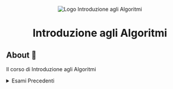 <div align="center"> 

![Logo Introduzione agli Algoritmi](https://www.vagdevitechnologies.com/wp-content/uploads/2022/12/data-structures-and-algorithms.jpg)
# Introduzione agli Algoritmi

</div>

## About 🔎

Il corso di Introduzione agli Algoritmi 

<details closed>
	<summary> Esami Precedenti </summary>

- <details closed>
	<summary> 2021 </summary>

	- <details closed>
		<summary> Gennaio </summary>

    	- [Walkthrough Esame 31 Gennaio 2021](https://github.com/FedVlogger17/Uni-Notes/tree/main/Primo%20Anno/Secondo%20Semestre/Introduzione%20agli%20Algoritmi/Esami%20precedenti/2021/Gennaio/Esame%2031%20Gennaio%202021) (*todo*)

		</details>

	- <details closed>
		<summary> Giugno </summary>

    	- [Walkthrough Esame 22 Giugno 2021](https://github.com/FedVlogger17/Uni-Notes/tree/main/Primo%20Anno/Secondo%20Semestre/Introduzione%20agli%20Algoritmi/Esami%20precedenti/2021/Giugno/Esame%2022%20Giugno%202021) (*todo*)

		</details>

	- <details closed>
		<summary> Luglio </summary>

    	- [Walkthrough Esame 13 Luglio 2021](https://github.com/FedVlogger17/Uni-Notes/tree/main/Primo%20Anno/Secondo%20Semestre/Introduzione%20agli%20Algoritmi/Esami%20precedenti/2021/Luglio/Esame%2013%20Luglio%202021)

		</details>

	- <details closed>
		<summary> Settembre </summary>

    	- [Walkthrough Esame 8 Settembre 2021](https://github.com/FedVlogger17/Uni-Notes/tree/main/Primo%20Anno/Secondo%20Semestre/Introduzione%20agli%20Algoritmi/Esami%20precedenti/2021/Settembre/Esame%208%20Settembre%202021)

		</details>

	- <details closed>
		<summary> Ottobre </summary>

    	- [Walkthrough Esame 21 Ottobre 2021](https://github.com/FedVlogger17/Uni-Notes/tree/main/Primo%20Anno/Secondo%20Semestre/Introduzione%20agli%20Algoritmi/Esami%20precedenti/2021/Ottobre/Esame%2021%20Ottobre%202021) (*todo*)

		</details>

	</details>

- <details closed>
	<summary> 2022 </summary>

	- <details closed>
		<summary> Gennaio </summary>

    	- [Walkthrough Esame 13 Gennaio 2022](https://github.com/FedVlogger17/Uni-Notes/tree/main/Primo%20Anno/Secondo%20Semestre/Introduzione%20agli%20Algoritmi/Esami%20precedenti/2022/Gennaio/Esame%2013%20Gennaio%202022) (*todo*)

		</details>

	- <details closed>
		<summary> Marzo </summary>

    	- [Walkthrough Esame 31 Marzo 2022](https://github.com/FedVlogger17/Uni-Notes/tree/main/Primo%20Anno/Secondo%20Semestre/Introduzione%20agli%20Algoritmi/Esami%20precedenti/2022/Marzo/Esame%2031%20Marzo%202022) (*todo*)

		</details>

	- <details closed>
		<summary> Giugno </summary>

    	- [Walkthrough Esame Giugno 2022](https://github.com/FedVlogger17/Uni-Notes/tree/main/Primo%20Anno/Secondo%20Semestre/Introduzione%20agli%20Algoritmi/Esami%20precedenti/2022/Giugno/Esame%20Giugno%202022) (*todo*)
    	- [Walkthrough Esame 27 Giugno 2022](https://github.com/FedVlogger17/Uni-Notes/tree/main/Primo%20Anno/Secondo%20Semestre/Introduzione%20agli%20Algoritmi/Esami%20precedenti/2022/Giugno/Esame%2027%20Giugno%202022) (*todo*)

		</details>

	- <details closed>
		<summary> Settembre </summary>

    	- [Walkthrough Esame 15 Settembre 2022](https://github.com/FedVlogger17/Uni-Notes/tree/main/Primo%20Anno/Secondo%20Semestre/Introduzione%20agli%20Algoritmi/Esami%20precedenti/2022/Settembre/Esame%2015%20Settembre%202022)

		</details>

	- <details closed>
		<summary> Ottobre </summary>

    	- [Walkthrough Esame 25 Ottobre 2022](https://github.com/FedVlogger17/Uni-Notes/tree/main/Primo%20Anno/Secondo%20Semestre/Introduzione%20agli%20Algoritmi/Esami%20precedenti/2022/Ottobre/Esame%2025%20Ottobre%202022) (*todo*)

		</details>

	</details>

- <details closed>
	<summary> 2023 </summary>

	- <details closed>
		<summary> Gennaio </summary>

    	- [Walkthrough Esame 17 Gennaio 2023](https://github.com/FedVlogger17/Uni-Notes/tree/main/Primo%20Anno/Secondo%20Semestre/Introduzione%20agli%20Algoritmi/Esami%20precedenti/2023/Gennaio/Esame%2017%20Gennaio%202023)
    	- [Walkthrough Esame 31 Gennaio 2023](https://github.com/FedVlogger17/Uni-Notes/tree/main/Primo%20Anno/Secondo%20Semestre/Introduzione%20agli%20Algoritmi/Esami%20precedenti/2023/Gennaio/Esame%2031%20Gennaio%202023)

		</details>

	- <details closed>
		<summary> Marzo </summary>

    	- [Walkthrough Esame 20 Marzo 2023](https://github.com/FedVlogger17/Uni-Notes/tree/main/Primo%20Anno/Secondo%20Semestre/Introduzione%20agli%20Algoritmi/Esami%20precedenti/2023/Marzo/Esame%2020%20Marzo%202023)

		</details>

    - <details closed>
		<summary> Giugno </summary>

    	- [Walkthrough Esame 7 Giugno 2023](https://github.com/FedVlogger17/Uni-Notes/tree/main/Primo%20Anno/Secondo%20Semestre/Introduzione%20agli%20Algoritmi/Esami%20precedenti/2023/Giugno/Esame%207%20Giugno%202023)

		</details>

    - <details closed>
		<summary> Luglio </summary>

    	- [Walkthrough Esame 5 Luglio 2023](https://github.com/FedVlogger17/Uni-Notes/tree/main/Primo%20Anno/Secondo%20Semestre/Introduzione%20agli%20Algoritmi/Esami%20precedenti/2023/Luglio/Esame%205%20Luglio%202023)

		</details>

	</details>

</details>
